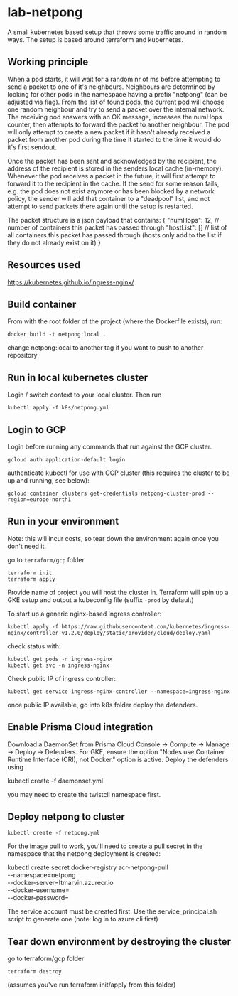 # lab-netpong
A small kubernetes based setup that throws some traffic around in random ways. The setup is based around terraform and kubernetes.

## Working principle

When a pod starts, it will wait for a random nr of ms before attempting to send a packet to one of it's neighbours. Neighbours are determined by looking for other pods in the namespace having a prefix "netpong" (can be adjusted via flag). From the list of found pods, the current pod will choose one random neighbour and try to send a packet over the internal network. The receiving pod answers with an OK message, increases the numHops counter, then attempts to forward the packet to another neighbour. The pod will only attempt to create a new packet if it hasn't already received a packet from another pod during the time it started to the time it would do it's first sendout.

Once the packet has been sent and acknowledged by the recipient, the address of the recipient is stored in the senders local cache (in-memory). Whenever the pod receives a packet in the future, it will first attempt to forward it to the recipient in the cache. If the send for some reason fails, e.g. the pod does not exist anymore or has been blocked by a network policy, the sender will add that container to a "deadpool" list, and not attempt to send packets there again until the setup is restarted.

The packet structure is a json payload that contains:
{
  "numHops": 12, // number of containers this packet has passed through
  "hostList": []  // list of all containers this packet has passed through (hosts only add to the list if they do not already exist on it)
}

## Resources used
https://kubernetes.github.io/ingress-nginx/


## Build container

From with the root folder of the project (where the Dockerfile exists), run:
```
docker build -t netpong:local .
```

change netpong:local to another tag if you want to push to another repository

## Run in local kubernetes cluster

Login / switch context to your local cluster. Then run

```
kubectl apply -f k8s/netpong.yml
```

## Login to GCP

Login before running any commands that run against the GCP cluster.

```
gcloud auth application-default login
```

authenticate kubectl for use with GCP cluster (this requires the cluster to be up and running, see below):
```
gcloud container clusters get-credentials netpong-cluster-prod --region=europe-north1
```


## Run in your environment

Note: this will incur costs, so tear down the environment again once you don't need it.

go to ```terraform/gcp``` folder
```
terraform init
terraform apply
```
Provide name of project you will host the cluster in. Terraform will spin up a GKE setup and output a kubeconfig file (suffix ```-prod```
 by default)

To start up a generic nginx-based ingress controller:

```
kubectl apply -f https://raw.githubusercontent.com/kubernetes/ingress-nginx/controller-v1.2.0/deploy/static/provider/cloud/deploy.yaml
```

check status with:
```
kubectl get pods -n ingress-nginx
kubectl get svc -n ingress-nginx
```

Check public IP of ingress controller:
```
kubectl get service ingress-nginx-controller --namespace=ingress-nginx
```
once public IP available, go into k8s folder deploy the defenders.

## Enable Prisma Cloud integration

Download a DaemonSet from Prisma Cloud Console -> Compute -> Manage -> Deploy -> Defenders. For GKE, ensure the option "Nodes use Container Runtime Interface (CRI), not Docker." option is active. Deploy the defenders using

kubectl create -f daemonset.yml

you may need to create the twistcli namespace first.

## Deploy netpong to cluster

```
kubectl create -f netpong.yml
```

For the image pull to work, you'll need to create a pull secret in the namespace that the netpong deployment is created:

kubectl create secret docker-registry acr-netpong-pull \
    --namespace=netpong \
    --docker-server=ltmarvin.azurecr.io \
    --docker-username=<service-account-id> \
    --docker-password=<service-account-secret>

The service account must be created first. Use the service_principal.sh script to generate one (note: log in to azure cli first)



## Tear down environment by destroying the cluster

go to terraform/gcp folder
```
terraform destroy
```
(assumes you've run terraform init/apply from this folder)

